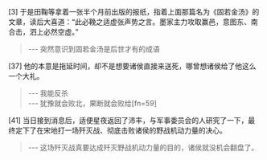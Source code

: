 
[3] 于是田鞠等拿着一张半个月前出版的报纸，指着上面那篇名为《固若金汤》的文章，读后大喜道：“此必鞔之适虚张声势之言。墨家主力攻取赢邑，意图东、南合击，泗上必然空虚。”
>--- 突然意识到固若金汤是后世才有的成语<br>

[37] 他的本意是拖延时间，却不是想要诸侯直接来送死，哪曾想诸侯给了他这么一个大礼。
>--- 我能反杀<br>
>--- 犹豫就会败北，果断就会败给[fn=59]<br>

[41] 当日接到消息后，适便星夜返回了沛丰，与军事委员会的人研究了一下，最终定下了在宋地打一场歼灭战、彻底击败诸侯的野战机动力量的决心。
>--- 这场歼灭战真要达成歼灭野战机动力量的目的，诸侯就没机会翻盘了。<br>
